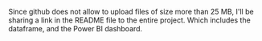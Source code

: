 Since github does not allow to upload files of size more than 25 MB, I'll be sharing a link in the README file to the entire project.
Which includes the dataframe, and the Power BI dashboard.

